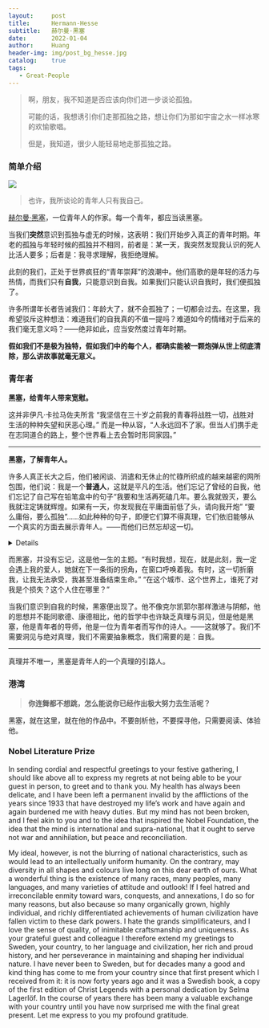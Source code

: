 ```yaml
---
layout:     post
title:      Hermann-Hesse
subtitle:   赫尔曼·黑塞
date:       2022-01-04
author:     Huang
header-img: img/post_bg_hesse.jpg
catalog:    true
tags:
   - Great-People
---
```


> 啊，朋友，我不知道是否应该向你们进一步谈论孤独。
>
> 可能的话，我想诱引你们走那孤独之路，想让你们为那如宇宙之水一样冰寒的欢愉歌唱。
>
> 但是，我知道，很少人能轻易地走那孤独之路。

### 简单介绍

![](https://upload.wikimedia.org/wikipedia/commons/thumb/d/da/Hermann_Hesse_2.jpg/353px-Hermann_Hesse_2.jpg)

> 也许，我所谈论的青年人只有我自己。

[赫尔曼·黑塞](https://zh.wikipedia.org/wiki/%E8%B5%AB%E5%B0%94%E6%9B%BC%C2%B7%E9%BB%91%E5%A1%9E)，一位青年人的作家。每一个青年，都应当读黑塞。

当我们**突然**意识到孤独与虚无的时候，这表明：我们开始步入真正的青年时期。年老的孤独与年轻时候的孤独并不相同，前者是：某一天，我突然发现我认识的死人比活人要多；后者是：我寻求理解，我拒绝理解。

此刻的我们，正处于世界疯狂的“青年崇拜”的浪潮中。他们高歌的是年轻的活力与热情，而我们只有**自我**，只能意识到自我。如果我们只能认识自我时，我们便孤独了。

许多所谓年长者告诫我们：年龄大了，就不会孤独了；一切都会过去。在这里，我希望驳斥这种想法：难道我们的自我真的不值一提吗？难道如今的情绪对于后来的我们毫无意义吗？——绝非如此，应当安然度过青年时期。

**假如我们不是极为独特，假如我们中的每个人，都确实能被一颗炮弹从世上彻底清除，那么讲故事就毫无意义。**

### 青年者

**黑塞，给青年人带来宽慰。**

这并非伊凡·卡拉马佐夫所言 “我坚信在三十岁之前我的青春将战胜一切，战胜对生活的种种失望和厌恶心理。” 而是一种从容，“人永远回不了家。但当人们携手走在志同道合的路上，整个世界看上去会暂时形同家园。”

---

**黑塞，了解青年人。**

许多人真正长大之后，他们被闲谈、消遣和无休止的忙碌所织成的越来越密的网所包围，他们说：我是一个**普通人**，这就是平凡的生活。他们忘记了曾经的自我，他们忘记了自己写在铅笔盒中的句子“我要和生活再死磕几年。要么我就毁灭，要么我就注定铸就辉煌。如果有一天，你发现我在平庸面前低了头，请向我开炮” “要么庸俗，要么孤独”……如此种种的句子，即便它们算不得真理，它们依旧能够从一个真实的方面去展示青年人。——而他们已然忘却这一切。

<details>记得芥川龙之介自杀就是因为想要反抗所谓普通人的命运——一眼望得到头的枯燥乏味的生活：起床、上班、下班、回家、睡觉。</details>

而黑塞，并没有忘记，这是他一生的主题。“有时我想，现在，就是此刻，我一定会遇上我的爱人，她就在下一条街的拐角，在窗口呼唤着我。有时，这一切折磨我，让我无法承受，我甚至准备结束生命。” “在这个城市、这个世界上，谁死了对我是个损失？这个人住在哪里？”

当我们意识到自我的时候，黑塞便出现了。他不像克尔凯郭尔那样激进与阴郁，他的思想并不能同歌德、康德相比，他的哲学中也许缺乏真理与洞见，但是他是黑塞，他是青年者的导师，他是一位为青年者而写作的诗人。——这就够了。我们不需要洞见与绝对真理，我们不需要抽象概念，我们需要的是：自我。

---

真理并不唯一，黑塞是青年人的一个真理的引路人。

### 港湾

> **你连舞都不想跳，怎么能说你已经作出极大努力去生活呢？**

黑塞，就在这里，就在他的作品中。不要剖析他，不要探寻他，只需要阅读、体验他。

### Nobel Literature Prize

In sending cordial and respectful greetings to your festive gathering, I should like above all to express my regrets at not being able to be your guest in person, to greet and to thank you. My health has always been delicate, and I have been left a permanent invalid by the afflictions of the years since 1933 that have destroyed my life’s work and have again and again burdened me with heavy duties. But my mind has not been broken, and I feel akin to you and to the idea that inspired the Nobel Foundation, the idea that the mind is international and supra-national, that it ought to serve not war and annihilation, but peace and reconciliation.

My ideal, however, is not the blurring of national characteristics, such as would lead to an intellectually uniform humanity. On the contrary, may diversity in all shapes and colours live long on this dear earth of ours. What a wonderful thing is the existence of many races, many peoples, many languages, and many varieties of attitude and outlook! If I feel hatred and irreconcilable enmity toward wars, conquests, and annexations, I do so for many reasons, but also because so many organically grown, highly individual, and richly differentiated achievements of human civilization have fallen victim to these dark powers. I hate the grands simplificateurs, and I love the sense of quality, of inimitable craftsmanship and uniqueness. As your grateful guest and colleague I therefore extend my greetings to Sweden, your country, to her language and civilization, her rich and proud history, and her perseverance in maintaining and shaping her individual nature. I have never been to Sweden, but for decades many a good and kind thing has come to me from your country since that first present which I received from it: it is now forty years ago and it was a Swedish book, a copy of the first edition of Christ Legends with a personal dedication by Selma Lagerlöf. In the course of years there has been many a valuable exchange with your country until you have now surprised me with the final great present. Let me express to you my profound gratitude.
